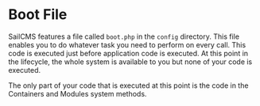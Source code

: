 # Boot File

SailCMS features a file called `boot.php` in the `config` directory. This file enables you to do whatever task you
need to perform on every call. This code is executed just before application code is executed. At this point in the 
lifecycle, the whole system is available to you but none of your code is executed.

The only part of your code that is executed at this point is the code in the Containers and Modules system methods.
